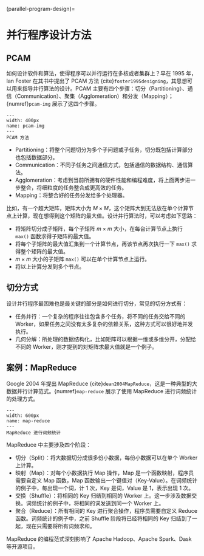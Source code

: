 (parallel-program-design)=
# 并行程序设计方法

## PCAM

如何设计软件和算法，使得程序可以并行运行在多核或者集群上？早在 1995 年，Ian Foster 在其书中提出了 PCAM 方法 {cite}`foster1995designing`，其思想可以用来指导并行算法的设计。PCAM 主要有四个步骤：切分（Partitioning）、通信（Communication）、聚集（Agglomeration）和分发（Mapping）；{numref}`pcam-img` 展示了这四个步骤。

```{figure} ../img/ch-intro/pcam.png
---
width: 400px
name: pcam-img
---
PCAM 方法
```

* Partitioning：将整个问题切分为多个子问题或子任务，切分既包括计算部分也包括数据部分。
* Communication：不同子任务之间通信方式，包括通信的数据结构、通信算法。
* Agglomeration：考虑到当前所拥有的硬件性能和编程难度，将上面两步进一步整合，将细粒度的任务整合成更高效的任务。
* Mapping：将整合好的任务分发给多个处理器。

比如，有一个超大矩阵，矩阵大小为 $M \times M$，这个矩阵大到无法放在单个计算节点上计算，现在想得到这个矩阵的最大值。设计并行算法时，可以考虑如下思路：

* 将矩阵切分成子矩阵，每个子矩阵 $m \times m$ 大小，在每台计算节点上执行 `max()` 函数求得子矩阵的最大值。
* 将每个子矩阵的最大值汇集到一个计算节点，再该节点再次执行一下 `max()` 求得整个矩阵的最大值。
* $m \times m$ 大小的子矩阵 `max()` 可以在单个计算节点上运行。
* 将以上计算分发到多个节点。

## 切分方式

设计并行程序最困难也是最关键的部分是如何进行切分，常见的切分方式有：

* 任务并行：一个复杂的程序往往包含多个任务，将不同的任务交给不同的 Worker，如果任务之间没有太多复杂的依赖关系，这种方式可以很好地并发执行。
* 几何分解：所处理的数据结构化，比如矩阵可以根据一维或多维分开，分配给不同的 Worker，刚才提到的对矩阵求最大值就是一个例子。

## 案例：MapReduce

Google 2004 年提出 MapReduce {cite}`dean2004MapReduce`，这是一种典型的大数据并行计算范式。{numref}`map-reduce` 展示了使用 MapReduce 进行词频统计的处理方式。

```{figure} ../img/ch-intro/map-reduce.png
---
width: 600px
name: map-reduce
---
MapReduce 进行词频统计
```

MapReduce 中主要涉及四个阶段：

* 切分（Split）：将大数据切分成很多份小数据，每份小数据可以在单个 Worker 上计算。
* 映射（Map）：对每个小数据执行 Map 操作，Map 是一个函数映射，程序员需要自定义 Map 函数，Map 函数输出一个键值对（Key-Value）。在词频统计的例子中，每出现一个词，计 1 次，Key 是词，Value 是 1，表示出现 1 次。
* 交换（Shuffle）：将相同的 Key 归结到相同的 Worker 上。这一步涉及数据交换。词频统计的例子中，将相同的词发送到同一个 Worker 上。
* 聚合（Reduce）：所有相同的 Key 进行聚合操作，程序员需要自定义 Reduce 函数。词频统计的例子中，之前 Shuffle 阶段将已经将相同的 Key 归结到了一起，现在只需要将所有词频求和。

MapReduce 的编程范式深刻影响了 Apache Hadoop、Apache Spark、Dask 等开源项目。